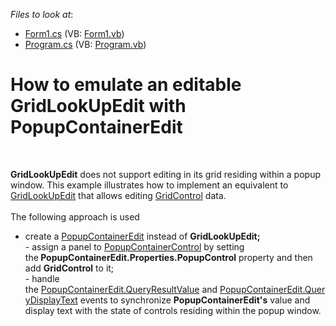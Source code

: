 <!-- default file list -->
*Files to look at*:

* [Form1.cs](./CS/PopupContainerEditSelection/Form1.cs) (VB: [Form1.vb](./VB/PopupContainerEditSelection/Form1.vb))
* [Program.cs](./CS/PopupContainerEditSelection/Program.cs) (VB: [Program.vb](./VB/PopupContainerEditSelection/Program.vb))
<!-- default file list end -->
# How to emulate an editable GridLookUpEdit with PopupContainerEdit


<p><strong> </strong></p>
<p><strong>GridLookUpEdit</strong> does not support editing in its grid residing within a popup window. This example illustrates how to implement an equivalent to <a href="http://documentation.devexpress.com/#WindowsForms/clsDevExpressXtraEditorsGridLookUpEdittopic">GridLookUpEdit</a> that allows editing <a href="http://documentation.devexpress.com/#WindowsForms/clsDevExpressXtraGridGridControltopic">GridControl</a> data. <br><br>The following approach is used

* create a <a href="http://documentation.devexpress.com/#WindowsForms/clsDevExpressXtraEditorsPopupContainerEdittopic">PopupContainerEdit</a> instead of <strong>GridLookUpEdit;</strong><br>- assign a panel to <a href="http://documentation.devexpress.com/#WindowsForms/clsDevExpressXtraEditorsPopupContainerControltopic">PopupContainerControl</a> by setting the<strong> PopupContainerEdit.Properties.PopupControl</strong> property and then add <strong>GridControl</strong> to it;<br>- handle the <a href="http://documentation.devexpress.com/#WindowsForms/DevExpressXtraEditorsPopupContainerEdit_QueryResultValuetopic">PopupContainerEdit.QueryResultValue</a> and <a href="http://documentation.devexpress.com/#WindowsForms/DevExpressXtraEditorsPopupContainerEdit_QueryDisplayTexttopic">PopupContainerEdit.QueryDisplayText</a> events to synchronize <strong>PopupContainerEdit's</strong> value and display text with the state of controls residing within the popup window.</p>

<br/>


